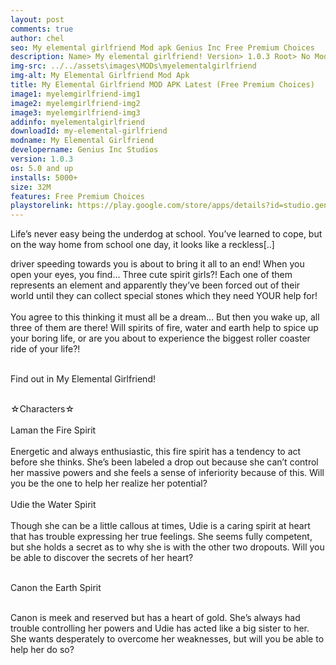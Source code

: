 ```yaml
---
layout: post
comments: true
author: chel
seo: My elemental girlfriend Mod apk Genius Inc Free Premium Choices 
description: Name> My elemental girlfriend! Version> 1.0.3 Root> No Mod features> Free Premium Choices Preview Tutorial Install> Install Steps> Download
img-src: ../../assets\images\MODs\myelementalgirlfriend
img-alt: My Elemental Girlfriend Mod Apk
title: My Elemental Girlfriend MOD APK Latest (Free Premium Choices)
image1: myelemgirlfriend-img1
image2: myelemgirlfriend-img2 
image3: myelemgirlfriend-img3
addinfo: myelementalgirlfriend
downloadId: my-elemental-girlfriend
modname: My Elemental Girlfriend
developername: Genius Inc Studios
version: 1.0.3
os: 5.0 and up
installs: 5000+
size: 32M
features: Free Premium Choices
playstorelink: https://play.google.com/store/apps/details?id=studio.genius.seireigirl
---
```

<p>Life’s never easy being the underdog at school. You’ve learned to cope, but on the way home from school one day, it looks like a reckless[..]

driver speeding towards you is about to bring it all to an end! When you open your eyes, you find… Three cute spirit girls?! Each one of them represents an element and apparently they’ve been forced out of their world until they can collect special stones which they need YOUR help for!<br><br>
You agree to this thinking it must all be a dream… But then you wake up, all three of them are there! Will spirits of fire, water and earth help to spice up your boring life, or are you about to experience the biggest roller coaster ride of your life?!<br><br>

Find out in My Elemental Girlfriend!<br><br>

☆Characters☆<br><br>
Laman the Fire Spirit<br><br>
Energetic and always enthusiastic, this fire spirit has a tendency to act before she thinks. She’s been labeled a drop out because she can’t control her massive powers and she feels a sense of inferiority because of this. Will you be the one to help her realize her potential?<br><br>
Udie the Water Spirit<br><br>
Though she can be a little callous at times, Udie is a caring spirit at heart that has trouble expressing her true feelings. She seems fully competent, but she holds a secret as to why she is with the other two dropouts. Will you be able to discover the secrets of her heart?<br><br>

Canon the Earth Spirit<br><br>

Canon is meek and reserved but has a heart of gold. She’s always had trouble controlling her powers and Udie has acted like a big sister to her. She wants desperately to overcome her weaknesses, but will you be able to help her do so?</p>